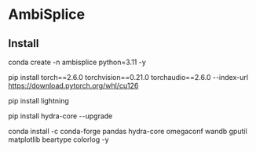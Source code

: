 # AmbiSplice

## Install
conda create -n ambisplice python=3.11 -y

pip install torch==2.6.0 torchvision==0.21.0 torchaudio==2.6.0 --index-url 
https://download.pytorch.org/whl/cu126

pip install lightning

pip install hydra-core --upgrade

conda install -c conda-forge pandas hydra-core omegaconf wandb gputil matplotlib beartype colorlog -y
